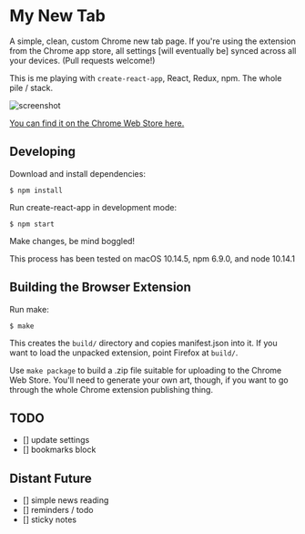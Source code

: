 # My New Tab

A simple, clean, custom Chrome new tab page. If you're using the extension from the Chrome app store, all settings [will eventually be] synced across all your devices. (Pull requests welcome!)

This is me playing with `create-react-app`, React, Redux, npm. The whole pile / stack.

![screenshot](https://github.com/abachman/my-new-tab/blob/master/assets/screenshot.png)

[You can find it on the Chrome Web Store here.](https://chrome.google.com/webstore/detail/my-new-tab/gpneodfkmdkgoakeelnklgmcgohmdcpn)

## Developing

Download and install dependencies:

    $ npm install

Run create-react-app in development mode:

    $ npm start

Make changes, be mind boggled!

This process has been tested on macOS 10.14.5, npm 6.9.0, and node 10.14.1

## Building the Browser Extension

Run make:

    $ make

This creates the `build/` directory and copies manifest.json into it. If you want to load the unpacked extension, point Firefox at `build/`.

Use `make package` to build a .zip file suitable for uploading to the Chrome Web Store. You'll need to generate your own art, though, if you want to go through the whole Chrome extension publishing thing.

## TODO

- [] update settings
- [] bookmarks block

## Distant Future

- [] simple news reading
- [] reminders / todo
- [] sticky notes
